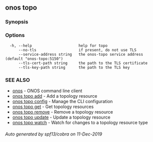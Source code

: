 ## onos topo



### Synopsis



### Options

```
  -h, --help                     help for topo
      --no-tls                   if present, do not use TLS
      --service-address string   the onos-topo service address (default "onos-topo:5150")
      --tls-cert-path string     the path to the TLS certificate
      --tls-key-path string      the path to the TLS key
```

### SEE ALSO

* [onos](onos.md)	 - ONOS command line client
* [onos topo add](onos_topo_add.md)	 - Add a topology resource
* [onos topo config](onos_topo_config.md)	 - Manage the CLI configuration
* [onos topo get](onos_topo_get.md)	 - Get topology resources
* [onos topo remove](onos_topo_remove.md)	 - Remove a topology resource
* [onos topo update](onos_topo_update.md)	 - Update a topology resource
* [onos topo watch](onos_topo_watch.md)	 - Watch for changes to a topology resource type

###### Auto generated by spf13/cobra on 11-Dec-2019

